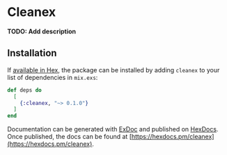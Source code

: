 # Cleanex

**TODO: Add description**

## Installation

If [available in Hex](https://hex.pm/docs/publish), the package can be installed
by adding `cleanex` to your list of dependencies in `mix.exs`:

```elixir
def deps do
  [
    {:cleanex, "~> 0.1.0"}
  ]
end
```

Documentation can be generated with [ExDoc](https://github.com/elixir-lang/ex_doc)
and published on [HexDocs](https://hexdocs.pm). Once published, the docs can
be found at [https://hexdocs.pm/cleanex](https://hexdocs.pm/cleanex).

